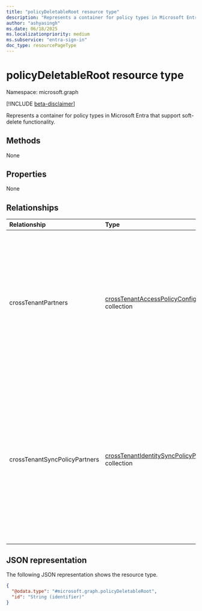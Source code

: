 ```yaml
---
title: "policyDeletableRoot resource type"
description: "Represents a container for policy types in Microsoft Entra that support soft-delete functionality."
author: "ashyasingh"
ms.date: 06/18/2025
ms.localizationpriority: medium
ms.subservice: "entra-sign-in"
doc_type: resourcePageType
---
```


# policyDeletableRoot resource type

Namespace: microsoft.graph

[!INCLUDE [beta-disclaimer](../../includes/beta-disclaimer.md)]

Represents a container for policy types in Microsoft Entra that support soft-delete functionality.


## Methods
None

## Properties
None

## Relationships
|Relationship|Type|Description|
|:---|:---|:---|
|crossTenantPartners|[crossTenantAccessPolicyConfigurationPartner](../resources/crosstenantaccesspolicyconfigurationpartner.md) collection|Represents the partner-specific configuration for cross-tenant access and tenant restrictions. Cross-tenant access settings include inbound and outbound settings of Microsoft Entra B2B collaboration and B2B direct connect.|
|crossTenantSyncPolicyPartners|[crossTenantIdentitySyncPolicyPartner](../resources/crosstenantidentitysyncpolicypartner.md) collection|Defines the cross-tenant policy for synchronization of users from a partner tenant. Use this user synchronization policy to streamline collaboration between users in a multi-tenant organization by automating the creation, update, and deletion of users from one tenant to another.|

## JSON representation
The following JSON representation shows the resource type.
<!-- {
  "blockType": "resource",
  "keyProperty": "id",
  "@odata.type": "microsoft.graph.policyDeletableRoot",
  "baseType": "microsoft.graph.entity",
  "openType": false
}
-->
``` json
{
  "@odata.type": "#microsoft.graph.policyDeletableRoot",
  "id": "String (identifier)"
}
```
